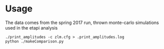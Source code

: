 # Usage

The data comes from the spring 2017 run, thrown monte-carlo simulations used in the etapi analysis

```shell
./print_amplitudes -c zlm.cfg > .print_amplitudes.log
python ./makeComparison.py
```
